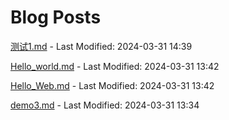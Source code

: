 # Blog Posts





[测试1.md](_posts/测试1.md) - Last Modified: 2024-03-31 14:39

[Hello_world.md](_posts/Hello_world.md) - Last Modified: 2024-03-31 13:42

[Hello_Web.md](_posts/Hello_Web.md) - Last Modified: 2024-03-31 13:42

[demo3.md](_posts/demo3.md) - Last Modified: 2024-03-31 13:34

